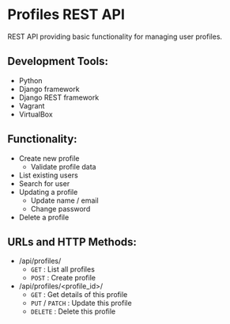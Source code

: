 # Profiles REST API
REST API providing basic functionality for managing user profiles.

## Development Tools:
* Python
* Django framework
* Django REST framework
* Vagrant
* VirtualBox

## Functionality:
* Create new profile
  - Validate profile data
* List existing users
* Search for user
* Updating a profile
  - Update name / email
  - Change password
* Delete a profile

## URLs and HTTP Methods:
* /api/profiles/
  - `GET` : List all profiles
  - `POST` : Create profile
* /api/profiles/<profile_id>/
  - `GET` : Get details of this profile
  - `PUT` / `PATCH` : Update this profile
  - `DELETE` : Delete this profile